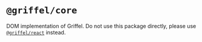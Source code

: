 # `@griffel/core`

DOM implementation of Griffel. Do not use this package directly, please use [`@griffel/react`](../react) instead.
